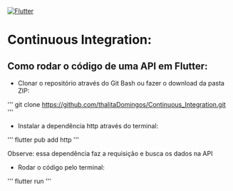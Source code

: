 [![Flutter](https://github.com/thalitaDomingos/Continuous_Integration/actions/workflows/flutter.yml/badge.svg)](https://github.com/thalitaDomingos/Continuous_Integration/actions/workflows/flutter.yml)

# **Continuous Integration:**

## Como rodar o código de uma API em Flutter: 

- Clonar o repositório através do Git Bash ou fazer o download da pasta ZIP:

'''
git clone https://github.com/thalitaDomingos/Continuous_Integration.git 
'''

- Instalar a dependência http através do terminal:

'''
flutter pub add http 
'''

Observe: essa dependência faz a requisição e busca os dados na API

- Rodar o código pelo terminal:

'''
flutter run
'''
